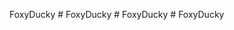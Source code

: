 F o x y D u c k y 
 
 
#   F o x y D u c k y  
 #   F o x y D u c k y  
 #   F o x y D u c k y  
 